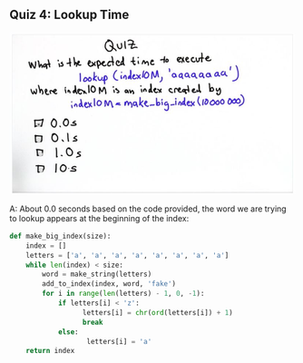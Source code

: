 ## Quiz 4: Lookup Time

![alt text](./media/quiz-04-lookup-time.JPG "lookup time")

A: About 0.0 seconds based on the code provided, the word we are trying to lookup appears at the beginning of the index:

```python
def make_big_index(size):
    index = []
    letters = ['a', 'a', 'a', 'a', 'a', 'a', 'a', 'a']
    while len(index) < size:
        word = make_string(letters)
        add_to_index(index, word, 'fake')
        for i in range(len(letters) - 1, 0, -1): 
            if letters[i] < 'z':
                  letters[i] = chr(ord(letters[i]) + 1)
                  break
            else:
                   letters[i] = 'a'
    return index
```
